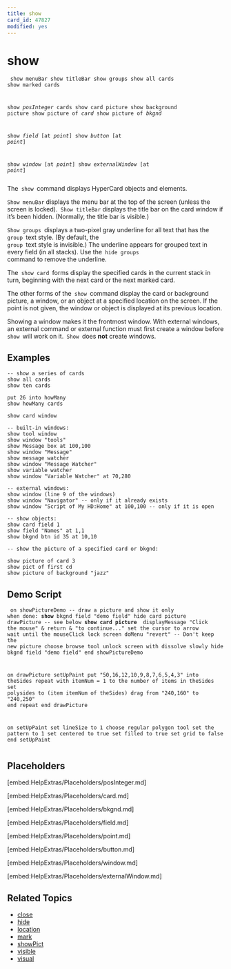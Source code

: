 ```yaml
---
title: show
card_id: 47827
modified: yes
---
```


# show

<code><pre>
show menuBar
show titleBar
show groups
show all cards
show marked cards

show <i>posInteger</i> cards
show card picture
show background picture
show picture of <i>card</i>
show picture of <i>bkgnd</i>

show <i>field</i> [at <i>point</i>]
show <i>button</i> [at <i>point</i>]

show <i>window</i> [at <i>point</i>]
show <i>externalWindow</i> [at <i>point</i>]
</pre></code>


The<code> show </code>command displays HyperCard objects and elements.

<code>Show menuBar</code> displays the menu bar at the top of the screen (unless the screen is locked).<code> Show titleBar</code> displays the title bar on the card window if it’s been hidden. (Normally, the title bar is visible.)

<code>Show groups </code>displays a two-pixel gray underline for all text that has the<code> group </code>text style. (By default, the<code> group </code>text style is invisible.) The underline appears for grouped text in every field (in all stacks). Use the<code> hide groups </code>command to remove the underline.

The<code> show card </code>forms display the specified cards in the current stack in turn, beginning with the next card or the next marked card.

The other forms of the<code> show </code>command display the card or background picture, a window, or an object at a specified location on the screen. If the point is not given, the window or object is displayed at its previous location.

Showing a window makes it the frontmost window. With external windows, an external command or external function must first create a window before<code> show </code>will work on it.<code> Show </code>does <b>not</b> create windows.

## Examples

```
-- show a series of cards
show all cards  
show ten cards  

put 26 into howMany  
show howMany cards

show card window

-- built-in windows:
show tool window
show window "tools"
show Message box at 100,100
show window "Message"
show message watcher
show window "Message Watcher"
show variable watcher
show window "Variable Watcher" at 70,280

-- external windows:
show window (line 9 of the windows)
show window "Navigator" -- only if it already exists
show window "Script of My HD:Home" at 100,100 -- only if it is open

-- show objects:
show card field 1
show field "Names" at 1,1  
show bkgnd btn id 35 at 10,10

-- show the picture of a specified card or bkgnd:

show picture of card 3
show pict of first cd
show picture of background "jazz"
```

## Demo Script

<code><pre>
on showPictureDemo
  -- draw a picture and show it only when done:
  <b>show</b> bkgnd field "demo field"
  hide card picture
  drawPicture -- see below
  <b>show card picture
</b>  displayMessage "Click the mouse" & return & "to continue..."
  set the cursor to arrow
  wait until the mouseClick
  lock screen
  doMenu "revert" -- Don't keep the new picture
  choose browse tool
  unlock screen with dissolve slowly
  hide bkgnd field "demo field"
end showPictureDemo

on drawPicture
  setUpPaint
  put "50,16,12,10,9,8,7,6,5,4,3" into theSides
  repeat with itemNum = 1 to the number of items in theSides
    set polysides to (item itemNum of theSides)
    drag from "240,160" to "240,250"
  end repeat
end drawPicture

on setUpPaint
  set lineSize to 1
  choose regular polygon tool
  set the pattern to 1
  set centered to true
  set filled to true
  set grid to false
end setUpPaint
</pre></code>

## Placeholders

[embed:HelpExtras/Placeholders/posInteger.md]

[embed:HelpExtras/Placeholders/card.md]

[embed:HelpExtras/Placeholders/bkgnd.md]

[embed:HelpExtras/Placeholders/field.md]

[embed:HelpExtras/Placeholders/point.md]

[embed:HelpExtras/Placeholders/button.md]

[embed:HelpExtras/Placeholders/window.md]

[embed:HelpExtras/Placeholders/externalWindow.md]

## Related Topics

* [close](/HyperTalkReference/commands/close)
* [hide](/HyperTalkReference/commands/hide)
* [location](/HyperTalkReference/properties/location)
* [mark](/HyperTalkReference/commands/mark)
* [showPict](/HyperTalkReference/properties/showPict)
* [visible](/HyperTalkReference/properties/visible)
* [visual](/HyperTalkReference/commands/visual)
